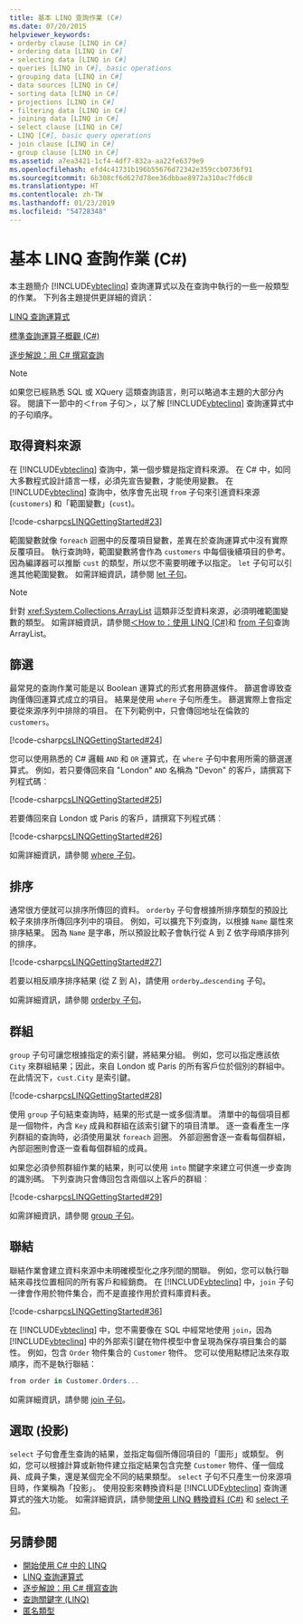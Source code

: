 ```yaml
---
title: 基本 LINQ 查詢作業 (C#)
ms.date: 07/20/2015
helpviewer_keywords:
- orderby clause [LINQ in C#]
- ordering data [LINQ in C#]
- selecting data [LINQ in C#]
- queries [LINQ in C#], basic operations
- grouping data [LINQ in C#]
- data sources [LINQ in C#]
- sorting data [LINQ in C#]
- projections [LINQ in C#]
- filtering data [LINQ in C#]
- joining data [LINQ in C#]
- select clause [LINQ in C#]
- LINQ [C#], basic query operations
- join clause [LINQ in C#]
- group clause [LINQ in C#]
ms.assetid: a7ea3421-1cf4-4df7-832a-aa22fe6379e9
ms.openlocfilehash: efd4c41731b196b55676d72342e359ccb0736f91
ms.sourcegitcommit: 6b308cf6d627d78ee36dbbae8972a310ac7fd6c8
ms.translationtype: HT
ms.contentlocale: zh-TW
ms.lasthandoff: 01/23/2019
ms.locfileid: "54728348"
---
```

# <a name="basic-linq-query-operations-c"></a>基本 LINQ 查詢作業 (C#)
本主題簡介 [!INCLUDE[vbteclinq](~/includes/vbteclinq-md.md)] 查詢運算式以及在查詢中執行的一些一般類型的作業。 下列各主題提供更詳細的資訊：  
  
 [LINQ 查詢運算式](../../../../csharp/programming-guide/linq-query-expressions/index.md)  
  
 [標準查詢運算子概觀 (C#)](../../../../csharp/programming-guide/concepts/linq/standard-query-operators-overview.md)  
  
 [逐步解說：用 C# 撰寫查詢](../../../../csharp/programming-guide/concepts/linq/walkthrough-writing-queries-linq.md)  
  
> [!NOTE]
>  如果您已經熟悉 SQL 或 XQuery 這類查詢語言，則可以略過本主題的大部分內容。 閱讀下一節中的＜`from` 子句＞，以了解 [!INCLUDE[vbteclinq](~/includes/vbteclinq-md.md)] 查詢運算式中的子句順序。  
  
## <a name="obtaining-a-data-source"></a>取得資料來源  
 在 [!INCLUDE[vbteclinq](~/includes/vbteclinq-md.md)] 查詢中，第一個步驟是指定資料來源。 在 C# 中，如同大多數程式設計語言一樣，必須先宣告變數，才能使用變數。 在 [!INCLUDE[vbteclinq](~/includes/vbteclinq-md.md)] 查詢中，依序會先出現 `from` 子句來引進資料來源 (`customers`) 和「範圍變數」(`cust`)。  
  
 [!code-csharp[csLINQGettingStarted#23](../../../../csharp/programming-guide/concepts/linq/codesnippet/CSharp/basic-linq-query-operations_1.cs)]  
  
 範圍變數就像 `foreach` 迴圈中的反覆項目變數，差異在於查詢運算式中沒有實際反覆項目。 執行查詢時，範圍變數將會作為 `customers` 中每個後續項目的參考。 因為編譯器可以推斷 `cust` 的類型，所以您不需要明確予以指定。 `let` 子句可以引進其他範圍變數。 如需詳細資訊，請參閱 [let 子句](../../../../csharp/language-reference/keywords/let-clause.md)。  
  
> [!NOTE]
>  針對 <xref:System.Collections.ArrayList> 這類非泛型資料來源，必須明確範圍變數的類型。 如需詳細資訊，請參閱[＜How to：使用 LINQ (C#)](../../../../csharp/programming-guide/concepts/linq/how-to-query-an-arraylist-with-linq.md)和 [from 子句](../../../../csharp/language-reference/keywords/from-clause.md)查詢 ArrayList。  
  
## <a name="filtering"></a>篩選  
 最常見的查詢作業可能是以 Boolean 運算式的形式套用篩選條件。 篩選會導致查詢僅傳回運算式成立的項目。 結果是使用 `where` 子句所產生。 篩選實際上會指定要從來源序列中排除的項目。 在下列範例中，只會傳回地址在倫敦的 `customers`。  
  
 [!code-csharp[csLINQGettingStarted#24](../../../../csharp/programming-guide/concepts/linq/codesnippet/CSharp/basic-linq-query-operations_2.cs)]  
  
 您可以使用熟悉的 C# 邏輯 `AND` 和 `OR` 運算式，在 `where` 子句中套用所需的篩選運算式。 例如，若只要傳回來自 "London" `AND` 名稱為 "Devon" 的客戶，請撰寫下列程式碼︰  
  
 [!code-csharp[csLINQGettingStarted#25](../../../../csharp/programming-guide/concepts/linq/codesnippet/CSharp/basic-linq-query-operations_3.cs)]  
  
 若要傳回來自 London 或 Paris 的客戶，請撰寫下列程式碼︰  
  
 [!code-csharp[csLINQGettingStarted#26](../../../../csharp/programming-guide/concepts/linq/codesnippet/CSharp/basic-linq-query-operations_4.cs)]  
  
 如需詳細資訊，請參閱 [where 子句](../../../../csharp/language-reference/keywords/where-clause.md)。  
  
## <a name="ordering"></a>排序  
 通常很方便就可以排序所傳回的資料。 `orderby` 子句會根據所排序類型的預設比較子來排序所傳回序列中的項目。 例如，可以擴充下列查詢，以根據 `Name` 屬性來排序結果。 因為 `Name` 是字串，所以預設比較子會執行從 A 到 Z 依字母順序排列的排序。  
  
 [!code-csharp[csLINQGettingStarted#27](../../../../csharp/programming-guide/concepts/linq/codesnippet/CSharp/basic-linq-query-operations_5.cs)]  
  
 若要以相反順序排序結果 (從 Z 到 A)，請使用 `orderby…descending` 子句。  
  
 如需詳細資訊，請參閱 [orderby 子句](../../../../csharp/language-reference/keywords/orderby-clause.md)。  
  
## <a name="grouping"></a>群組  
 `group` 子句可讓您根據指定的索引鍵，將結果分組。 例如，您可以指定應該依 `City` 來群組結果；因此，來自 London 或 Paris 的所有客戶位於個別的群組中。 在此情況下，`cust.City` 是索引鍵。  
  
 [!code-csharp[csLINQGettingStarted#28](../../../../csharp/programming-guide/concepts/linq/codesnippet/CSharp/basic-linq-query-operations_6.cs)]  
  
 使用 `group` 子句結束查詢時，結果的形式是一或多個清單。 清單中的每個項目都是一個物件，內含 `Key` 成員和群組在該索引鍵下的項目清單。 逐一查看產生一序列群組的查詢時，必須使用巢狀 `foreach` 迴圈。 外部迴圈會逐一查看每個群組，內部迴圈則會逐一查看每個群組的成員。  
  
 如果您必須參照群組作業的結果，則可以使用 `into` 關鍵字來建立可供進一步查詢的識別碼。 下列查詢只會傳回包含兩個以上客戶的群組︰  
  
 [!code-csharp[csLINQGettingStarted#29](../../../../csharp/programming-guide/concepts/linq/codesnippet/CSharp/basic-linq-query-operations_7.cs)]  
  
 如需詳細資訊，請參閱 [group 子句](../../../../csharp/language-reference/keywords/group-clause.md)。  
  
## <a name="joining"></a>聯結  
 聯結作業會建立資料來源中未明確模型化之序列間的關聯。 例如，您可以執行聯結來尋找位置相同的所有客戶和經銷商。 在 [!INCLUDE[vbteclinq](~/includes/vbteclinq-md.md)] 中，`join` 子句一律會作用於物件集合，而不是直接作用於資料庫資料表。  
  
 [!code-csharp[csLINQGettingStarted#36](../../../../csharp/programming-guide/concepts/linq/codesnippet/CSharp/basic-linq-query-operations_8.cs)]  
  
 在 [!INCLUDE[vbteclinq](~/includes/vbteclinq-md.md)] 中，您不需要像在 SQL 中經常地使用 `join`，因為 [!INCLUDE[vbteclinq](~/includes/vbteclinq-md.md)] 中的外部索引鍵在物件模型中會呈現為保存項目集合的屬性。 例如，包含 `Order` 物件集合的 `Customer` 物件。 您可以使用點標記法來存取順序，而不是執行聯結：  
  
```csharp
from order in Customer.Orders...  
```  
  
 如需詳細資訊，請參閱 [join 子句](../../../../csharp/language-reference/keywords/join-clause.md)。  
  
## <a name="selecting-projections"></a>選取 (投影)  
 `select` 子句會產生查詢的結果，並指定每個所傳回項目的「圖形」或類型。 例如，您可以根據計算或新物件建立指定結果包含完整 `Customer` 物件、僅一個成員、成員子集，還是某個完全不同的結果類型。 `select` 子句不只產生一份來源項目時，作業稱為「投影」。 使用投影來轉換資料是 [!INCLUDE[vbteclinq](~/includes/vbteclinq-md.md)] 查詢運算式的強大功能。 如需詳細資訊，請參閱[使用 LINQ 轉換資料 (C#)](../../../../csharp/programming-guide/concepts/linq/data-transformations-with-linq.md) 和 [select 子句](../../../../csharp/language-reference/keywords/select-clause.md)。  
  
## <a name="see-also"></a>另請參閱

- [開始使用 C# 中的 LINQ](../../../../csharp/programming-guide/concepts/linq/getting-started-with-linq.md)
- [LINQ 查詢運算式](../../../../csharp/programming-guide/linq-query-expressions/index.md)
- [逐步解說：用 C# 撰寫查詢](../../../../csharp/programming-guide/concepts/linq/walkthrough-writing-queries-linq.md)
- [查詢關鍵字 (LINQ)](../../../../csharp/language-reference/keywords/query-keywords.md)
- [匿名類型](../../../../csharp/programming-guide/classes-and-structs/anonymous-types.md)
